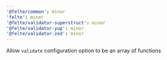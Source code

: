 ```yaml
---
'@felte/common': minor
'felte': minor
'@felte/validator-superstruct': minor
'@felte/validator-yup': minor
'@felte/validator-zod': minor
---
```


Allow `validate` configuration option to be an array of functions
